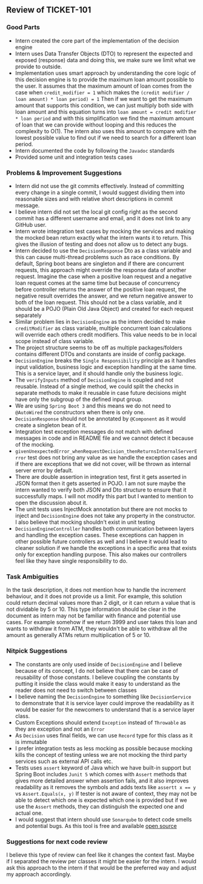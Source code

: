 ## Review of TICKET-101

### Good Parts

- Intern created the core part of the implementation of the decision engine
- Intern uses Data Transfer Objects (DTO) to represent the expected and exposed (response) data and doing this, we make sure we limit what we provide to outside.
- Implementation uses smart approach by understanding the core logic of this decision engine is to provide the maximum loan amount possible to the user.
It assumes that the maximum amount of loan comes from the case when `credit_modifier = 1` which makes the `(credit modifier / loan amount) * loan period) = 1`
Then if we want to get the maximum amount that supports this condition, we can just multiply both side with loan amount and this equation turns into
`loan amount = credit modifier * loan period` and with this simplification we find the maximum amount of loan that we can provide without looping and this reduces the complexity to O(1). 
The intern also uses this amount to compare with the lowest possible value to find out if we need to search for a different loan period.
- Intern documented the code by following the `Javadoc` standards
- Provided some unit and integration tests cases

### Problems & Improvement Suggestions

- Intern did not use the git commits effectively. Instead of committing every change in a single commit, I would suggest dividing them into reasonable sizes and with relative short descriptions in commit message.
- I believe intern did not set the local git config right as the second commit has a different username and email, and it does not link to any GitHub user.
- Intern wrote integration test cases by mocking the services and making the mocked bean return exactly what the intern wants it to return. This gives the illusion of testing and does not allow us to detect any bugs.
- Intern decided to use the `DecisionResponse` Dto as a class variable and this can cause multi-thread problems such as race conditions. By default, Spring boot beans are singleton and if there are concurrent requests, this approach might override the response data of another request.
Imagine the case when a positive loan request and a negative loan request comes at the same time but because of concurrency before controller returns the answer of the positive loan request, the negative result overrides the answer, and we return negative answer to both of the loan request.
This should not be a class variable, and it should be a POJO (Plain Old Java Object) and created for each request separately
- Similar problem lies in `DecisionEngine` as the intern decided to make `creditModifier` as class variable, multiple concurrent loan calculations will override each others credit modifiers.
This value needs to be in local scope instead of class variable.
- The project structure seems to be off as multiple packages/folders contains different DTOs and constants are inside of config package.
- `DecisionEngine` breaks the `Single Responsibility` principle as it handles input validation, business logic and exception handling at the same time. This is a service layer, and it should handle only the business logic.
- The `verifyInputs` method of `DecisionEngine` is coupled and not reusable. Instead of a single method, we could split the checks in separate methods to make it reusable in case future decisions might have only the subgroup of the defined input group.
- We are using `Spring Boot 3` and this means we do not need to `@AutoWired` the constructors when there is only one.
- `DecisionResponse` should not be annotated by `@Component` as it would create a singleton bean of it.
- Integration test exception messages do not match with defined messages in code and in README file and we cannot detect it because of the mocking.
- `givenUnexpectedError_whenRequestDecision_thenReturnsInternalServerError` test does not bring any value as we handle the exception cases and if there are exceptions that we did not cover, will be thrown as internal server error by default.
- There are double assertion in integration test, first it gets asserted in JSON format then it gets asserted in POJO. I am not sure maybe the intern wanted to verify both JSON and Dto structure to ensure that it successfully maps.
I will not modify this part but I wanted to mention to open the discussion about it.
- The unit tests uses InjectMock annotation but there are not mocks to inject and `DecisionEngine` does not take any property in the constructor. I also believe that mocking shouldn't exist in unit testing
- `DecisionEngineController` handles both communication between layers and handling the exception cases. These exceptions can happen in other possible future controllers as well 
and I believe it would lead to cleaner solution if we handle the exceptions in a specific area that exists only for exception handling purpose. This also makes our controllers feel like they have single responsibility to do.


### Task Ambiguities

In the task description, it does not mention how to handle the increment behaviour, and it does not provide us a limit.
For example, this solution could return decimal values more than 2 digit, or it can return a value that is not dividable by 5 or 10.
This type information should be clear in the document as intern may not be familiar with finance and potential use cases.
For example somehow if we return 3999 and user takes this loan and wants to withdraw it from ATM, they wouldn't be able to withdraw all the amount as generally ATMs return multiplication of 5 or 10.


### Nitpick Suggestions

- The constants are only used inside of `DecisionEngine` and I believe because of its concept, I do not believe that there can be case of reusability of those constants. 
I believe coupling the constants by putting it inside the class would make it easy to understand as the reader does not need to switch between classes
- I believe naming the `DecisionEngine` to something like `DecisionService` to demonstrate that it is service layer could improve the readability as it would be easier for the newcomers to understand that is a service layer class.
- Custom Exceptions should extend `Exception` instead of `Throwable` as they are exception and not an `Error`
- As `Decision` uses final fields, we can use `Record` type for this class as it is immutable
- I prefer integration tests as less mocking as possible because mocking kills the concept of testing unless we are not mocking the third party services such as external API calls etc.
- Tests uses `assert` keyword of Java which we have built-in support but Spring Boot includes `Junit 5` which comes with `Assert` methods that gives more detailed answer when assertion fails, and it also improves readability as it removes the symbols and adds texts like `assertt x == y` vs `Assert.Equals(x, y)`
If tester is not aware of context, they may not be able to detect which one is expected which one is provided but if we use the `Assert` methods, they can distinguish the expected one and actual one.
- I would suggest that intern should use `Sonarqube` to detect code smells and potential bugs. As this tool is free and available [open source](https://github.com/SonarSource/sonarqube)

### Suggestions for next code review

I believe this type of review can feel like it changes the context fast. Maybe if I separated the review per classes it might be easier for the intern. I would ask this approach to the intern if that would be the preferred way and adjust my approach accordingly.